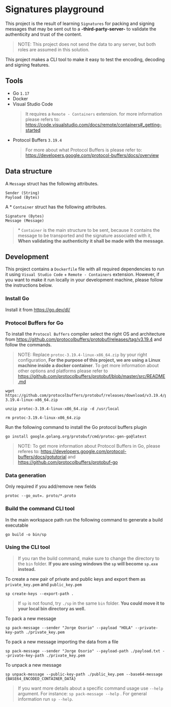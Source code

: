 # Signatures playground

This project is the result of learning `Signatures` for packing and signing messages that may be sent out to a **-third-party-server-** to validate the authenticity and trust of the content.

> NOTE: This project does not send the data to any server, but both roles are assumed in this solution.

This project makes a CLI tool to make it easy to test the encoding, decoding and signing features.

## Tools

- Go `1.17`
- Docker
- Visual Studio Code
    > It requires a `Remote - Containers` extension. for more information please refers to: https://code.visualstudio.com/docs/remote/containers#_getting-started
- Protocol Buffers `3.19.4`
    > For more about what Protocol Buffers is please refer to: https://developers.google.com/protocol-buffers/docs/overview

## Data structure

A `Message` struct has the following attributes.

```
Sender (String)
Payload (Bytes)
```

A * `Container` struct has the following attributes.

```
Signature (Bytes)
Message (Message)
```

> \* `Container` is the main structure to be sent, because it contains the message to be transported and the signature associated with it, **When validating the authenticity it shall be made with the message**.

## Development

This project contains a `Dockerfile` file with all required dependencies to run it using `Visual Studio Code` + `Remote - Containers` extension.
However, if you want to make it run locally in your development machine, please follow the instructions below.

### Install Go

Install it from https://go.dev/dl/

### Protocol Buffers for Go

To install the `Protocol Buffers` compiler select the right OS and architecture from https://github.com/protocolbuffers/protobuf/releases/tag/v3.19.4 and follow the commands.

> NOTE: Replace `protoc-3.19.4-linux-x86_64.zip` by your right configuration, **For the purpose of this project, we are using a Linux machine inside a docker container**. To get more information about other options and platforms please refer to https://github.com/protocolbuffers/protobuf/blob/master/src/README.md

    wget https://github.com/protocolbuffers/protobuf/releases/download/v3.19.4/protoc-3.19.4-linux-x86_64.zip

    unzip protoc-3.19.4-linux-x86_64.zip -d /usr/local

    rm protoc-3.19.4-linux-x86_64.zip

Run the following command to install the Go protocol buffers plugin

    go install google.golang.org/protobuf/cmd/protoc-gen-go@latest

> NOTE: To get more information about Protocol Buffers in Go, please referes to: https://developers.google.com/protocol-buffers/docs/gotutorial and https://github.com/protocolbuffers/protobuf-go

### Data generation

Only required if you add/remove new fields

    protoc --go_out=. proto/*.proto

### Build the command CLI tool

In the main workspace path run the following command to generate a build executable

    go build -o bin/sp

### Using the CLI tool

> If you ran the build command, make sure to change the directory to the `bin` folder. **If you are using windows the `sp` will become `sp.exe` instead.**

To create a new pair of private and public keys and export them as `private_key.pem` and `public_key.pem`

    sp create-keys --export-path .

> If `sp` is not found, try `./sp` in the same `bin` folder. **You could move it to your local bin directory as well.**

To pack a new message

    sp pack-message --sender "Jorge Osorio" --payload "HOLA" --private-key-path ./private_key.pem

To pack a new message importing the data from a file

    sp pack-message --sender "Jorge Osorio" --payload-path ./payload.txt --private-key-path ./private_key.pem

To unpack a new message

    sp unpack-message --public-key-path ./public_key.pem --base64-message {BASE64_ENCODED_CONTAINER_DATA}

> If you want more details about a specific command usage use `--help` argument. For instance: `sp pack-message --help` . For general information run `sp --help`.